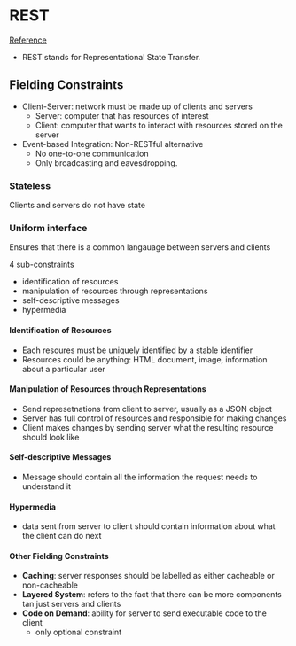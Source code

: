 # REST

[Reference](https://codewords.recurse.com/issues/five/what-restful-actually-means)

* REST stands for Representational State Transfer.

## Fielding Constraints
  * Client-Server: network must be made up of clients and servers
    * Server: computer that has resources of interest
    * Client: computer that wants to interact with resources stored on the server
  * Event-based Integration: Non-RESTful alternative
    * No one-to-one communication
    * Only broadcasting and eavesdropping.

### **Stateless**
Clients and servers do not have state

### **Uniform interface**
Ensures that there is a common langauage between servers and clients

4 sub-constraints
  * identification of resources
  * manipulation of resources through representations
  * self-descriptive messages
  * hypermedia

#### Identification of Resources

* Each resoures must be uniquely identified by a stable identifier
* Resources could be anything: HTML document, image, information about a particular user

#### Manipulation of Resources through Representations

* Send represetnations from client to server, usually as a JSON object
* Server has full control of resources and responsible for making changes
* Client makes changes by sending server what the resulting resource should look like

#### Self-descriptive Messages

* Message should contain all the information the request needs to understand it

#### Hypermedia

* data sent from server to client should contain information about what the client can do next

#### Other Fielding Constraints

* **Caching**: server responses should be labelled as either cacheable or non-cacheable
* **Layered System**: refers to the fact that there can be more components tan just servers and clients
* **Code on Demand**: ability for server to send executable code to the client
  * only optional constraint